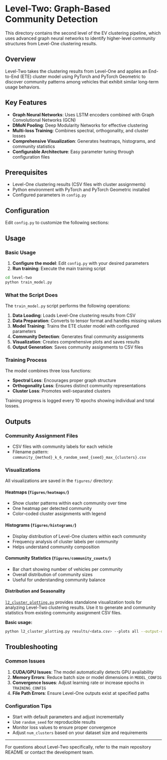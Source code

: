 # Level-Two: Graph-Based Community Detection

This directory contains the second level of the EV clustering pipeline, which uses advanced graph neural networks to identify higher-level community structures from Level-One clustering results.

## Overview

Level-Two takes the clustering results from Level-One and applies an End-to-End (ETE) cluster model using PyTorch and PyTorch Geometric to discover community patterns among vehicles that exhibit similar long-term usage behaviors.

## Key Features

- **Graph Neural Networks**: Uses LSTM encoders combined with Graph Convolutional Networks (GCN)
- **DMoN Pooling**: Deep Modularity Networks for effective clustering
- **Multi-loss Training**: Combines spectral, orthogonality, and cluster losses
- **Comprehensive Visualization**: Generates heatmaps, histograms, and community statistics
- **Configurable Architecture**: Easy parameter tuning through configuration files

## Prerequisites

- Level-One clustering results (CSV files with cluster assignments)
- Python environment with PyTorch and PyTorch Geometric installed
- Configured parameters in `config.py`

## Configuration

Edit `config.py` to customize the following sections:

## Usage

### Basic Usage

1. **Configure the model**: Edit `config.py` with your desired parameters
2. **Run training**: Execute the main training script

```bash
cd level-two
python train_model.py
```

### What the Script Does

The `train_model.py` script performs the following operations:

1. **Data Loading**: Loads Level-One clustering results from CSV
2. **Data Preparation**: Converts to tensor format and handles missing values
3. **Model Training**: Trains the ETE cluster model with configured parameters
4. **Community Detection**: Generates final community assignments
5. **Visualization**: Creates comprehensive plots and saves results
6. **Output Generation**: Saves community assignments to CSV files

### Training Process

The model combines three loss functions:
- **Spectral Loss**: Encourages proper graph structure
- **Orthogonality Loss**: Ensures distinct community representations
- **Cluster Loss**: Promotes well-separated clusters

Training progress is logged every 10 epochs showing individual and total losses.

## Outputs

### Community Assignment Files
- CSV files with community labels for each vehicle
- Filename pattern: `community_{method}_k_6_random_seed_{seed}_max_{clusters}.csv`

### Visualizations
All visualizations are saved in the `figures/` directory:

#### Heatmaps (`figures/heatmaps/`)
- Show cluster patterns within each community over time
- One heatmap per detected community
- Color-coded cluster assignments with legend

#### Histograms (`figures/histograms/`)
- Display distribution of Level-One clusters within each community
- Frequency analysis of cluster labels per community
- Helps understand community composition

#### Community Statistics (`figures/community_counts/`)
- Bar chart showing number of vehicles per community
- Overall distribution of community sizes
- Useful for understanding community balance

#### Distribution and Seasonality

[`l2_cluster_plotting.py`](l2_cluster_plotting.py) provides standalone visualization tools for analyzing Level-Two clustering results. Use it to generate  and community statistics from existing community assignment CSV files.

**Basic usage:**
```bash
python l2_cluster_plotting.py results/<data.csv> --plots all --output-dir figures/
```

## Troubleshooting

### Common Issues

1. **CUDA/GPU Issues**: The model automatically detects GPU availability
2. **Memory Errors**: Reduce batch size or model dimensions in `MODEL_CONFIG`
3. **Convergence Issues**: Adjust learning rate or increase epochs in `TRAINING_CONFIG`
4. **File Path Errors**: Ensure Level-One outputs exist at specified paths

### Configuration Tips

- Start with default parameters and adjust incrementally
- Use `random_seed` for reproducible results
- Monitor loss values to ensure proper convergence
- Adjust `num_clusters` based on your dataset size and requirements

---

For questions about Level-Two specifically, refer to the main repository README or contact the development team.
